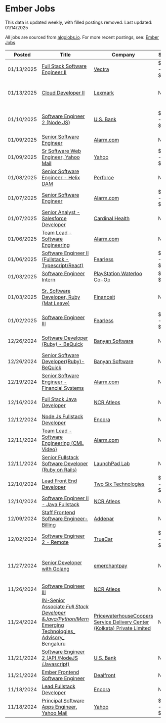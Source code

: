 # Ember Jobs

This data is updated weekly, with filled postings removed. Last updated: 01/14/2025

All jobs are sourced from [algojobs.io](https://algojobs.io/). For more recent postings, see: [Ember Jobs](https://algojobs.io/jobs/ember)

| Posted | Title | Company | Salary | Location |
| --- | --- | --- | --- | --- |
| 01/13/2025 | [Full Stack Software Engineer II](https://algojobs.io/jobs/2817327) | [Vectra](https://algojobs.io/company/vectranetworks/) | $132K - $178K | Austin, Texas |
| 01/13/2025 | [Cloud Developer II](https://algojobs.io/jobs/2822397) | [Lexmark](https://algojobs.io/company/lexmark/) | N/A | Lexington, KY USA, United States of America |
| 01/10/2025 | [Software Engineer 2 (Node JS)](https://algojobs.io/jobs/2810470) | [U.S. Bank](https://algojobs.io/company/usbank/) | $105K - $124K | Charlotte, NC / Irving, TX / Hopkins, MN / ... |
| 01/09/2025 | [Senior Software Engineer](https://algojobs.io/jobs/2771979) | [Alarm.com](https://algojobs.io/company/alarmcom/) | N/A | Lawrence, KS  |
| 01/09/2025 | [Sr Software Web Engineer, Yahoo Mail](https://algojobs.io/jobs/2789159) | [Yahoo](https://algojobs.io/company/ouryahoo/) | $128K - $266K | United States of America |
| 01/08/2025 | [Senior Software Engineer - Helix DAM](https://algojobs.io/jobs/2769949) | [Perforce](https://algojobs.io/company/perforce/) | N/A | Pune, MH (Hybrid) |
| 01/07/2025 | [Senior Software Engineer](https://algojobs.io/jobs/2756670) | [Alarm.com](https://algojobs.io/company/alarmcom/) | $140K - $158K | Redwood City, CA |
| 01/07/2025 | [Senior Analyst -Salesforce Developer](https://algojobs.io/jobs/2761704) | [Cardinal Health](https://algojobs.io/company/cardinalhealth/) | N/A | IND07, India |
| 01/06/2025 | [Team Lead - Software Engineering](https://algojobs.io/jobs/2739809) | [Alarm.com](https://algojobs.io/company/alarmcom/) | N/A | Tysons, VA |
| 01/06/2025 | [Software Engineer II (Fullstack - Typescript/React)](https://algojobs.io/jobs/2740219) | [Fearless](https://algojobs.io/company/fearless/) | $90K - $117K | Baltimore, MD or Remote |
| 01/03/2025 | [Software Engineer Intern](https://algojobs.io/jobs/2725931) | [PlayStation Waterloo Co-Op ](https://algojobs.io/company/waterloocoop/) | $26 - $40 | Canada, Waterloo ON |
| 01/03/2025 | [Sr. Software Developer, Ruby (Mat Leave)](https://algojobs.io/jobs/2723836) | [Financeit](https://algojobs.io/company/financeit/) | N/A | Toronto, Ontario, Canada (Hybrid) |
| 01/02/2025 | [Software Engineer III](https://algojobs.io/jobs/2713502) | [Fearless](https://algojobs.io/company/fearless/) | $131K - $161K | Baltimore, MD or Remote |
| 12/26/2024 | [Software Developer (Ruby) - BeQuick](https://algojobs.io/jobs/2680279) | [Banyan Software](https://algojobs.io/company/banyansoftware/) | N/A | Chennai, Tamil Nadu, India |
| 12/26/2024 | [Senior Software Developer(Ruby)-BeQuick](https://algojobs.io/jobs/2680282) | [Banyan Software](https://algojobs.io/company/banyansoftware/) | N/A | Chennai, Tamil Nadu, India |
| 12/19/2024 | [Senior Software Engineer - Financial Systems](https://algojobs.io/jobs/2641092) | [Alarm.com](https://algojobs.io/company/alarmcom/) | N/A | Tysons, VA |
| 12/16/2024 | [Full Stack Java Developer](https://algojobs.io/jobs/2605260) | [NCR Atleos](https://algojobs.io/company/ncratleos/) | N/A | DUNDEE, GBR, United Kingdom |
| 12/12/2024 | [Node Js Fullstack Developer](https://algojobs.io/jobs/2572850) | [Encora](https://algojobs.io/company/encora10/) | N/A | Bangalore |
| 12/11/2024 | [Team Lead - Software Engineering (CML Video)](https://algojobs.io/jobs/2562559) | [Alarm.com](https://algojobs.io/company/alarmcom/) | N/A | Greenville, SC |
| 12/11/2024 | [Senior Fullstack Software Developer (Ruby on Rails)](https://algojobs.io/jobs/2559045) | [LaunchPad Lab](https://algojobs.io/company/launchpadlab/) | N/A | Colombia (Remote) |
| 12/10/2024 | [Lead Front End Developer](https://algojobs.io/jobs/2548765) | [Two Six Technologies](https://algojobs.io/company/twosixtechnologies/) | $95K - $203K | Arlington, Virginia |
| 12/10/2024 | [Software Engineer II - Java Fullstack](https://algojobs.io/jobs/2552990) | [NCR Atleos](https://algojobs.io/company/ncratleos/) | N/A | HYDERABAD, IND, India |
| 12/09/2024 | [Staff Frontend Software Engineer- Billing](https://algojobs.io/jobs/2535311) | [Addepar](https://algojobs.io/company/addepar1/) | N/A | Edinburgh, UK |
| 12/02/2024 | [Software Engineer 2 - Remote](https://algojobs.io/jobs/2463596) | [TrueCar ](https://algojobs.io/company/truecar/) | $96K - $135K | Nationwide (Remote) |
| 11/27/2024 | [Senior Developer with Golang](https://algojobs.io/jobs/2287712) | [emerchantpay](https://algojobs.io/company/emerchantpay/) | N/A | Sofia, Sofia City Province, Bulgaria (Remote) |
| 11/26/2024 | [Software Engineer III](https://algojobs.io/jobs/2285542) | [NCR Atleos](https://algojobs.io/company/ncratleos/) | N/A | HYDERABAD, IND, India |
| 11/24/2024 | [IN-Senior Associate _Full Stack Developer &Java/Python/Mern_ Emerging Technologies_ Advisory_ Bengaluru](https://algojobs.io/jobs/2276647) | [PricewaterhouseCoopers Service Delivery Center (Kolkata) Private Limited](https://algojobs.io/company/pwc/) | N/A | Bengaluru Millenia, India |
| 11/21/2024 | [Software Engineer 2 (API /NodeJS /Javascript)](https://algojobs.io/jobs/2260892) | [U.S. Bank](https://algojobs.io/company/usbank/) | N/A | Toronto, Ontario, Canada |
| 11/21/2024 | [Ember Frontend Software Engineer](https://algojobs.io/jobs/2253488) | [Dealfront](https://algojobs.io/company/dealfront/) | N/A | Germany (Remote) |
| 11/18/2024 | [Lead Fullstack Developer](https://algojobs.io/jobs/2223291) | [Encora](https://algojobs.io/company/encora10/) | N/A | Bangalore |
| 11/18/2024 | [Principal Software Apps Engineer, Yahoo Mail](https://algojobs.io/jobs/2231721) | [Yahoo](https://algojobs.io/company/ouryahoo/) | $143K - $299K | United States of America - Remote |